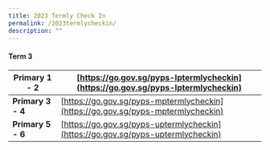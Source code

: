 ```yaml
---
title: 2023 Termly Check In
permalink: /2023termlycheckin/
description: ""
---
```

#### Term 3



| Primary 1 - 2| [https://go.gov.sg/pyps-lptermlycheckin](https://go.gov.sg/pyps-lptermlycheckin)<br>| 
| -------- | -------- | 
|**Primary 3 - 4**|[https://go.gov.sg/pyps-mptermlycheckin](https://go.gov.sg/pyps-mptermlycheckin)<br>| 
|**Primary 5 - 6**|[https://go.gov.sg/pyps-uptermlycheckin](https://go.gov.sg/pyps-uptermlycheckin)<br>